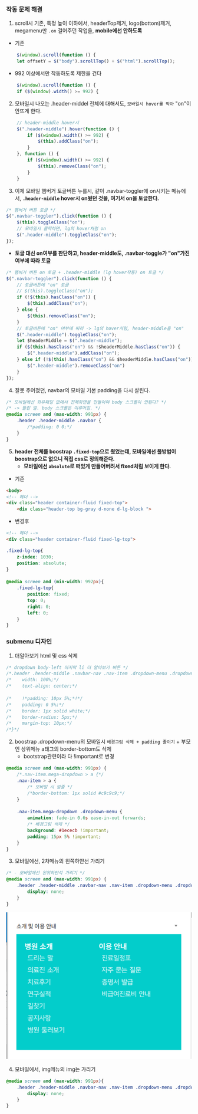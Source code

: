 ### 작동 문제 해결 
1. scroll시 기존, 특정 높이 이하에서, headerTop제거, logo(bottom)제거, megamenu만 `.on` 걸어주던 작업을, **mobile에선 안하도록**
- 기존
```js
    $(window).scroll(function () {
    let offsetY = $("body").scrollTop() + $("html").scrollTop();

```

- 992 이상에서만 작동하도록 제한을 건다

```js
    $(window).scroll(function () {
    if ($(window).width() >= 992) {
```

2. 모바일시 나오는 .header-middel 전체에 대해서도, `모바일시 hover를 막아` "on"이 안뜨게 한다.
```js
    // header-middle hover시
    $(".header-middle").hover(function () {
        if ($(window).width() >= 992) {
            $(this).addClass("on");
        }
    }, function () {
        if ($(window).width() >= 992) {
            $(this).removeClass("on");
        }
    }
```

3. 이제 모바일 햄버거 토글버튼 누를시, 같이 .navbar-toggler에 on시키는 메뉴에서, **`.header-middle` hover시 on됬던 것을, 여기서 on을 토글한다.**
```js
/* 햄버거 버튼 토글 */
$(".navbar-toggler").click(function () {
    $(this).toggleClass("on");
    // 모바일시 클릭하면, lg의 hover처럼 on
    $(".header-middle").toggleClass("on");
});
```
- **토글 대신 on여부를 판단하고, header-middle도, .navbar-toggle가 "on"가진 여부에 따라 토글**
```js
/* 햄버거 버튼 on 토글 + .header-middle (lg hover작동) on 토글 */
$(".navbar-toggler").click(function () {
    // 토글버튼에 "on" 토글
    // $(this).toggleClass("on");
    if (!$(this).hasClass("on")) {
        $(this).addClass("on");
    } else {
        $(this).removeClass("on");
    }
    // 토글버튼에 "on" 여부에 따라 -> lg의 hover처럼, header-middle을 "on"
    $(".header-middle").toggleClass("on");
    let $headerMiddle = $(".header-middle");
    if ($(this).hasClass("on") && !$headerMiddle.hasClass("on")) {
        $(".header-middle").addClass("on");
    } else if (!$(this).hasClass("on") && $headerMiddle.hasClass("on")) {
        $(".header-middle").removeClass("on")
    }
});
```
4. 잘못 주어졌던, navbar의 모바일 기본 padding을 다시 살린다.
```css
/* 모바일에선 좌우패딩 없애서 전체화면을 만들어야 body 스크롤이 안된다? */
/* -> 틀린 말. body 스크롤은 이루어짐. */
@media screen and (max-width: 991px) {
    .header .header-middle .navbar {
        /*padding: 0 0;*/
    }
}
```

5. **header 전체를 boostrap `.fixed-top`으로 줬었는데, 모바일에선 풀방법이 boostrap으로 없으니 직접 css로 정의해준다.**
    - **모바일에선 `absolute`로 떠있게 만들어버려서 fixed처럼 보이게 한다.**
- 기존
```html
<body>
<!-- 헤더 -->
<div class="header container-fluid fixed-top">
    <div class="header-top bg-gray d-none d-lg-block ">
```
- 변경후
```html
<!-- 헤더 -->
<div class="header container-fluid fixed-lg-top">
```
```css
.fixed-lg-top{
    z-index: 1030;
    position: absolute;
}

@media screen and (min-width: 992px){
    .fixed-lg-top{
        position: fixed;
        top: 0;
        right: 0;
        left: 0;
    }
}
```



### submenu 디자인
1. 더알아보기 html 및 css 삭제
```css
/* dropdown body-left 마지막 li 더 알아보기 버튼 */
/*.header .header-middle .navbar-nav .nav-item .dropdown-menu .dropdown-body .body-left > li:last-of-type {*/
/*    width: 100%;*/
/*    text-align: center;*/

/*    !*padding: 10px 5%;*!*/
/*    padding: 0 5%;*/
/*    border: 1px solid white;*/
/*    border-radius: 5px;*/
/*    margin-top: 10px;*/
/*}*/
```

2. boostrap .dropdown-menu의 모바일시 `배경그림 삭제 + padding 줄이기` + 부모인 상위메뉴 a태그의 border-bottom도 삭제
   - bootstrap관련이라 다 !important로 변경
```css
@media screen and (max-width: 991px) {
    /*.nav-item.mega-dropdown > a {*/
    .nav-item > a {
        /* 모바일 시 밑줄 */
        /*border-bottom: 1px solid #c9c9c9;*/
    }

    .nav-item.mega-dropdown .dropdown-menu {
        animation: fade-in 0.6s ease-in-out forwards;
        /* 배경그림 삭제 */
        background: #1ececb !important;
        padding: 15px 5% !important;
    }
}
```

3. 모바일에선, 2차메뉴의 왼쪽하얀선 가리기
```css
/* - 모바일에선 왼위하얀석 가리기 */
@media screen and (max-width: 991px) {
    .header .header-middle .navbar-nav .nav-item .dropdown-menu .dropdown-body .body-left.menu-2nd > li:before {
        display: none;
    }
}
```
![img.png](../ui/334.png)

4. 모바일에서, img메뉴의 img는 가리기
```css
@media screen and (max-width: 991px){
    .header .header-middle .navbar-nav .nav-item .dropdown-menu .dropdown-body .menu-img > li img {
        display: none;
    }
}
```
